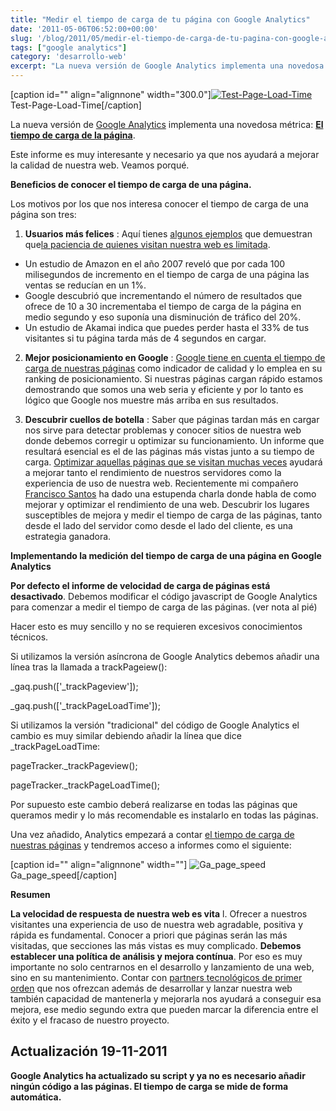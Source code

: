 ```yaml
---
title: "Medir el tiempo de carga de tu página con Google Analytics"
date: '2011-05-06T06:52:00+00:00'
slug: '/blog/2011/05/medir-el-tiempo-de-carga-de-tu-pagina-con-google-analytics'
tags: ["google analytics"]
category: 'desarrollo-web'
excerpt: "La nueva versión de Google Analytics implementa una novedosa métrica: El tiempo de carga de la página"
---
```

[caption id="" align="alignnone" width="300.0"][![Test-Page-Load-Time](/post-215/images/Test-Page-Load-Time.jpg)](http://static.squarespace.com/static/5303797ae4b0c6ad9e43f072/5303ce80e4b0400995a883d6/5303cf3ce4b0400995a88b4d/1392758588288/Test-Page-Load-Time.jpg?format=original) Test-Page-Load-Time[/caption]

La nueva versión de [Google Analytics](http://www.google.com/intl/es/analytics/) implementa una novedosa métrica: **[El tiempo de carga de la página](http://analytics.blogspot.com/2011/05/measure-page-load-time-with-site-speed.html)**.

Este informe es muy interesante y necesario ya que nos ayudará a mejorar la calidad de nuestra web. Veamos porqué.

**Beneficios de conocer el tiempo de carga de una página.**

Los motivos por los que nos interesa conocer el tiempo de carga de una página son tres:

1. **Usuarios más felices** : Aquí tienes [algunos ejemplos](http://www.pearanalytics.com/blog/2009/how-webpage-load-time-related-to-visitor-loss/) que demuestran que[la paciencia de quienes visitan nuestra web es limitada](http://www.useit.com/alertbox/response-times.html).

- Un estudio de Amazon en el año 2007 reveló que por cada 100 milisegundos de incremento en el tiempo de carga de una página las ventas se reducían en un 1%.
- Google descubrió que incrementando el número de resultados que ofrece de 10 a 30 incrementaba el tiempo de carga de la página en medio segundo y eso suponía una disminución de tráfico del 20%.
- Un estudio de Akamai indica que puedes perder hasta el 33% de tus visitantes si tu página tarda más de 4 segundos en cargar.

2. **Mejor posicionamiento en Google** : [Google tiene en cuenta el tiempo de carga de nuestras páginas](http://www.mattcutts.com/blog/site-speed/) como indicador de calidad y lo emplea en su ranking de posicionamiento. Si nuestras páginas cargan rápido estamos demostrando que somos una web seria y eficiente y por lo tanto es lógico que Google nos muestre más arriba en sus resultados.

3. **Descubrir cuellos de botella** : Saber que páginas tardan más en cargar nos sirve para detectar problemas y conocer sitios de nuestra web donde debemos corregir u optimizar su funcionamiento. Un informe que resultará esencial es el de las páginas más vistas junto a su tiempo de carga. [Optimizar aquellas páginas que se visitan muchas veces](http://sixrevisions.com/web-development/decrease-webpage-load-times/) ayudará a mejorar tanto el rendimiento de nuestros servidores como la experiencia de uso de nuestra web. Recientemente mi compañero [Francisco Santos](http://www.linkedin.com/in/frsantos) ha dado una estupenda charla donde habla de como mejorar y optimizar el rendimiento de una web. Descubrir los lugares susceptibles de mejora y medir el tiempo de carga de las páginas, tanto desde el lado del servidor como desde el lado del cliente, es una estrategia ganadora.

**Implementando la medición del tiempo de carga de una página en Google Analytics**

**Por defecto el informe de velocidad de carga de páginas está desactivado**. Debemos modificar el código javascript de Google Analytics para comenzar a medir el tiempo de carga de las páginas. (ver nota al pié)

Hacer esto es muy sencillo y no se requieren excesivos conocimientos técnicos.

Si utilizamos la versión asíncrona de Google Analytics debemos añadir una línea tras la llamada a trackPageiew():

\_gaq.push(['\_trackPageview']);

\_gaq.push(['\_trackPageLoadTime']);

Si utilizamos la versión "tradicional" del código de Google Analytics el cambio es muy similar debiendo añadir la línea que dice \_trackPageLoadTime:

pageTracker.\_trackPageview();

pageTracker.\_trackPageLoadTime();

Por supuesto este cambio deberá realizarse en todas las páginas que queramos medir y lo más recomendable es instalarlo en todas las páginas.

Una vez añadido, Analytics empezará a contar [el tiempo de carga de nuestras páginas](http://www.google.com/support/analyticshelp/bin/answer.py?hl=en&answer=1205784&topic=1120718&utm_source=gablog&utm_medium=blog&utm_campaign=newga-blog&utm_content=sitespeed) y tendremos acceso a informes como el siguiente:

 [caption id="" align="alignnone" width=""] ![Ga_page_speed](/post-215/images/ga_page_speed-scaled600.png) Ga\_page\_speed[/caption]

**Resumen**

**La velocidad de respuesta de nuestra web es vita** l. Ofrecer a nuestros visitantes una experiencia de uso de nuestra web agradable, positiva y rápida es fundamental. Conocer a priori que páginas serán las más visitadas, que secciones las más vistas es muy complicado.  **Debemos establecer una política de análisis y mejora contínua**. Por eso es muy importante no solo centrarnos en el desarrollo y lanzamiento de una web, sino en su mantenimiento. Contar con [partners tecnológicos de primer orden](http://static.squarespace.com/static/5303797ae4b0c6ad9e43f072/5303ce80e4b0400995a883d6/5303cf35e4b0400995a88b0c/1392758581676/?format=original) que nos ofrezcan además de desarrollar y lanzar nuestra web también capacidad de mantenerla y mejorarla nos ayudará a conseguir esa mejora, ese medio segundo extra que pueden marcar la diferencia entre el éxito y el fracaso de nuestro proyecto.

## Actualización 19-11-2011

**Google Analytics ha actualizado su script y ya no es necesario añadir ningún código a las páginas. El tiempo de carga se mide de forma automática.**
